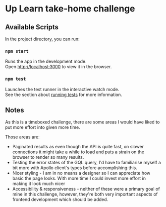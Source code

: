 # Up Learn take-home challenge

## Available Scripts

In the project directory, you can run:

### `npm start`

Runs the app in the development mode.\
Open [http://localhost:3000](http://localhost:3000) to view it in the browser.

### `npm test`

Launches the test runner in the interactive watch mode.\
See the section about [running tests](https://facebook.github.io/create-react-app/docs/running-tests) for more information.

## Notes

As this is a timeboxed challenge, there are some areas I would have liked to put
more effort into given more time.

Those areas are:

- Paginated results as even though the API is quite fast, on slower connections
  it might take a while to load and puts a strain on the browser to render so
  many results.
- Testing the error states of the GQL query, I'd have to familiarise myself a
  bit more with Apollo client's types before accomplishing this.
- Nicer styling - I am in no means a designer so I can appreciate how basic
  the page looks. With more time I could invest more effort in making it
  look much nicer
- Accessibility & responsiveness - neither of these were a primary goal of
  mine in this challenge, however, they're both very important aspects of
  frontend development which should be added.
